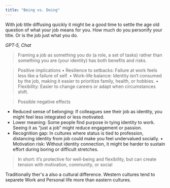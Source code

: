 ```yaml
---
title: "Being vs. Doing"
---
```


With job title diffusing quickly it might be a good time to settle the age old question of what your job means for you. How much do you personify your title. Or is the job just what you do.

*GPT-5, Chat*

> Framing a job as something you do (a role, a set of tasks) rather than something you are (your identity) has both benefits and risks.

> Positive implications
	•	Resilience to setbacks: Failure at work feels less like a failure of self.
	•	Work–life balance: Identity isn’t consumed by the job, making it easier to prioritize family, health, or hobbies.
	•	Flexibility: Easier to change careers or adapt when circumstances shift.

> Possible negative effects
* Reduced sense of belonging: If colleagues see their job as identity, you might feel less integrated or less motivated.
* Lower meaning: Some people find purpose in tying identity to work. Seeing it as “just a job” might reduce engagement or passion.
* Recognition gap: In cultures where status is tied to profession, distancing identity from job could make you feel undervalued socially.
	•	Motivation risk: Without identity connection, it might be harder to sustain effort during boring or difficult stretches.

> In short: it’s protective for well-being and flexibility, but can create tension with motivation, community, or social 

Traditionally ther's a also a cultural difference. Western cultures tend to separete Work and Personal life more than eastern cultures.